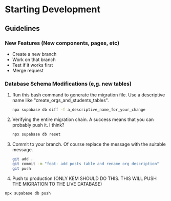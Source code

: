 # Starting Development

## Guidelines

### New Features (New components, pages, etc)

- Create a new branch
- Work on that branch
- Test if it works first
- Merge request

### Database Schema Modifications (e,g. new tables)

1. Run this bash command to generate the migration file. Use a descriptive name like "create_orgs_and_students_tables".

    ```bash
    npx supabase db diff -f a_descriptive_name_for_your_change
    ```

2. Verifying the entire migration chain. A success means that you can probably push it. I think?

    ```bash
    npx supabase db reset
    ```

3. Commit to your branch. Of course replace the message with the suitable message.

    ```bash
    git add .
    git commit -m "feat: add posts table and rename org description"
    git push
    ```

4. Push to production (ONLY KEM SHOULD DO THIS. THIS WILL PUSH THE MIGRATION TO THE LIVE DATABASE)

```bash
npx supabase db push
```
